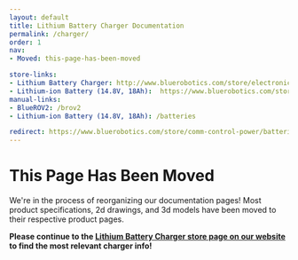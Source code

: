 ```yaml
---
layout: default
title: Lithium Battery Charger Documentation
permalink: /charger/
order: 1
nav:
- Moved: this-page-has-been-moved

store-links:
- Lithium Battery Charger: http://www.bluerobotics.com/store/electronics/batteries/lithium-battery-charger/
- Lithium-ion Battery (14.8V, 18Ah):  https://www.bluerobotics.com/store/comm-control-power/batteries/battery-li-4s-18ah-r2-rp/
manual-links:
- BlueROV2: /brov2
- Lithium-ion Battery (14.8V, 18Ah): /batteries

redirect: https://www.bluerobotics.com/store/comm-control-power/batteries/lithium-battery-charger/
---
```


# This Page Has Been Moved

We're in the process of reorganizing our documentation pages! Most product specifications, 2d drawings, and 3d models have been moved to their respective product pages.

**Please continue to the [Lithium Battery Charger store page on our website](https://www.bluerobotics.com/store/comm-control-power/batteries/lithium-battery-charger/) to find the most relevant charger info!**









